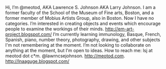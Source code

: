 Hi, I’m @meotod, AKA Lawrence S. Johnson AKA Larry Johnson. 
I am a former faculty of the School of the Museum of Fine arts, Boston, and a former member of Mobius Artists Group, also in Boston. Now I have no categories.
I’m interested in creating objects and events which encourage people to examine the workings of their minds. http://em-art-project.blogspot.com/
I’m currently learning immunology, Basque, French, Spanish, piano, number theory, photography, drawing, and other subjects I'm not remembering at the moment. 
I’m not looking to collaborate on anything at the moment, but I'm open to ideas. 
How to reach me: lsj at meotod dot c*m. @lawrncsejohnson. http://meotod.com. http://lnaaguge.blogspot.com/

<!---
meotod/meotod is a ✨ special ✨ repository because its `README.md` (this file) appears on your GitHub profile.
You can click the Preview link to take a look at your changes.
--->
